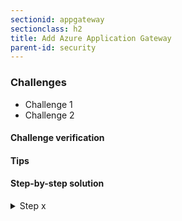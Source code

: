 ```yaml
---
sectionid: appgateway
sectionclass: h2
title: Add Azure Application Gateway
parent-id: security
---
```


### Challenges
* Challenge 1
* Challenge 2

#### Challenge verification

#### Tips

#### Step-by-step solution

<details>
<summary>Step x</summary>

Run the following commands:

```sh
command to --run
```

</details>
